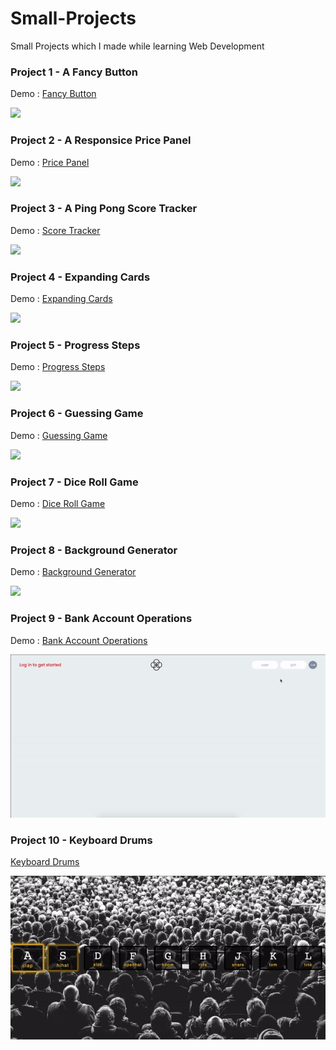 # Small-Projects

Small Projects which I made while learning Web Development

<h3>Project 1 - A Fancy Button</h3>
<p>Demo : 
    <a target="_blank" href="https://harshitbhat.github.io/Small-Projects/01-fancyButton/021.fancyButton.html">
        Fancy Button
    </a>
</p>
<img src='https://github.com/harshitbhat/Small-Projects/blob/master/screenshots/project1.gif'/>

<h3>Project 2 - A Responsice Price Panel </h3>
<p>Demo : 
    <a href="https://harshitbhat.github.io/Small-Projects/02-pricePanel/026.pricePanel.html">
        Price Panel
    </a>
</p>
<img src='https://github.com/harshitbhat/Small-Projects/blob/master/screenshots/project2.jpeg' />

<h3>Project 3 - A Ping Pong Score Tracker</h3>
<p>Demo : 
    <a href="https://harshitbhat.github.io/Small-Projects/03-scoreKeeper/index.html">
        Score Tracker
    </a>
</p>
<img src='https://github.com/harshitbhat/Small-Projects/blob/master/screenshots/project3.gif' />

<h3>Project 4 - Expanding Cards</h3>
<p>Demo : 
    <a href="https://harshitbhat.github.io/Small-Projects/04-expandingCards/index.html">
        Expanding Cards
    </a>
</p>
<img src='https://github.com/harshitbhat/Small-Projects/blob/master/screenshots/project4.gif' />

<h3>Project 5 - Progress Steps</h3>
<p>Demo : 
    <a href="https://harshitbhat.github.io/Small-Projects/05-progressSteps/index.html">
        Progress Steps
    </a>
</p>
<img src='https://github.com/harshitbhat/Small-Projects/blob/master/screenshots/project5.gif' />

<h3>Project 6 - Guessing Game</h3>
<p>Demo : 
    <a href="https://harshitbhat.github.io/Small-Projects/06-guessTheNumber/index.html">
        Guessing Game
    </a>
</p>
<img src='https://github.com/harshitbhat/Small-Projects/blob/master/screenshots/project6.gif' />

<h3>Project 7 - Dice Roll Game </h3>
<p>Demo : 
    <a href="https://harshitbhat.github.io/Small-Projects/07-diceRollGame/index.html">
        Dice Roll Game
    </a>
</p>
<img src='https://github.com/harshitbhat/Small-Projects/blob/master/screenshots/project7.gif' />

<h3>Project 8 - Background Generator </h3>
<p>Demo : 
    <a href="https://harshitbhat.github.io/Small-Projects/08-backGroundGenerator/index.html">
        Background Generator
    </a>
</p>
<img src='https://github.com/harshitbhat/Small-Projects/blob/master/screenshots/project8.gif' />

<h3>Project 9 - Bank Account Operations </h3>
<p>Demo : 
    <a href="https://harshitbhat.github.io/Small-Projects/09-bankAccountOps/index.html">
        Bank Account Operations
    </a>
</p>
<img src='https://github.com/harshitbhat/Small-Projects/blob/master/screenshots/project9.gif' />

<h3>Project 10 - Keyboard Drums </h3>
<p>
    <a href="https://harshitbhat.github.io/Small-Projects/10-jsDrumKit/index.html">
        Keyboard Drums
    </a>
</p>
<img src='https://github.com/harshitbhat/Small-Projects/blob/master/screenshots/project10.gif' />
